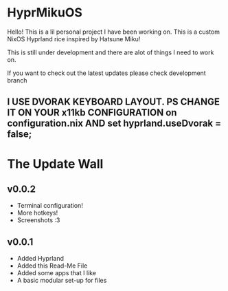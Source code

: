 # HyprMikuOS

Hello! This is a lil personal project I have been working on. This is a custom NixOS Hyprland rice inspired by Hatsune Miku!

This is still under development and there are alot of things I need to work on. 

If you want to check out the latest updates please check development branch

## I USE DVORAK KEYBOARD LAYOUT. PS CHANGE IT ON YOUR x11kb CONFIGURATION on configuration.nix AND set hyprland.useDvorak = false;

# The Update Wall

## v0.0.2
- Terminal configuration!
- More hotkeys!
- Screenshots :3

## v0.0.1
- Added Hyprland
- Added this Read-Me File
- Added some apps that I like
- A basic modular set-up for files
